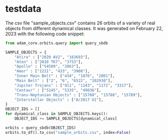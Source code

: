 # testdata

The csv file "sample_objects.csv" contains 26 orbits of a variety of real objects from different dynamical classes. It was generated on February 22, 2023
with the following code snippet: 

```python
from adam_core.orbits.query import query_sbdb

SAMPLE_OBJECTS = {
    "Atira" : ["2020 AV2", "163693"],
    "Aten" : ["2010 TK7", "3753"],
    "Apollo" : ["54509", "2063"],
    "Amor" : ["1221", "433", "3908"],
    "Inner Main Belt" : ["434", "1876", "2001"],
    "Main Belt" : ["2", "6", "6522", "202930"],
    "Jupiter Trojans" : ["911", "1143", "1172", "3317"],
    "Centaur" : ["5145", "5335", "49036"],
    "Trans-Neptunian Objects" : ["15760", "15788", "15789"],
    "Interstellar Objects" : ["A/2017 U1"],
}
OBJECT_IDS = []
for dynamical_class in SAMPLE_OBJECTS.keys():
    OBJECT_IDS += SAMPLE_OBJECTS[dynamical_class]

orbits = query_sbdb(OBJECT_IDS)
orbits.to_df().to_csv("sample_orbits.csv", index=False)
```